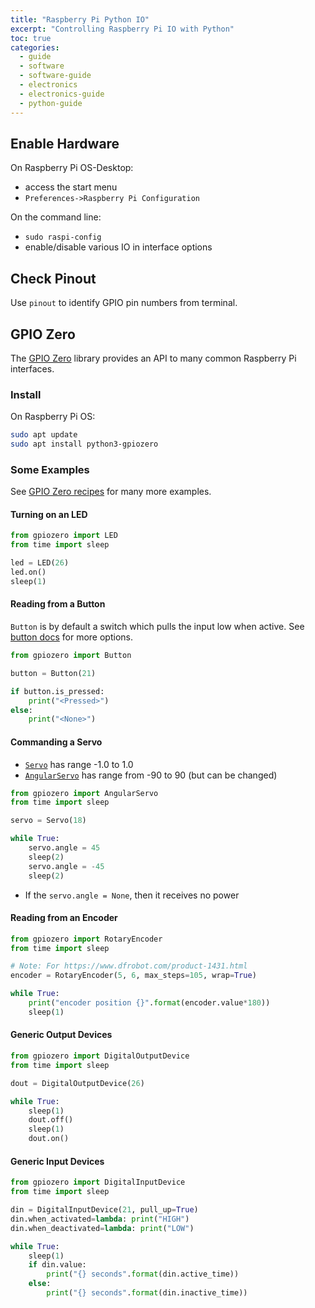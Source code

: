 ```yaml
---
title: "Raspberry Pi Python IO"
excerpt: "Controlling Raspberry Pi IO with Python"
toc: true
categories:
  - guide
  - software
  - software-guide
  - electronics
  - electronics-guide
  - python-guide
---
```


## Enable Hardware

On Raspberry Pi OS-Desktop:
* access the start menu 
* `Preferences->Raspberry Pi Configuration`

On the command line: 
* `sudo raspi-config`
* enable/disable various IO in interface options

## Check Pinout

Use `pinout` to identify GPIO pin numbers from terminal.

## GPIO Zero

The [GPIO Zero](https://gpiozero.readthedocs.io/en/stable/index.html) library provides an API to many common Raspberry Pi interfaces.

### Install

On Raspberry Pi OS:

```sh
sudo apt update
sudo apt install python3-gpiozero
```

### Some Examples

See [GPIO Zero recipes](https://gpiozero.readthedocs.io/en/stable/recipes.html) for many more examples.

#### Turning on an LED

```py
from gpiozero import LED
from time import sleep

led = LED(26)
led.on()
sleep(1)
```

#### Reading from a Button

`Button` is by default a switch which pulls the input low when active. See [button docs](https://gpiozero.readthedocs.io/en/stable/api_input.html#button) for more options.

```py
from gpiozero import Button

button = Button(21)

if button.is_pressed:
    print("<Pressed>")
else:
    print("<None>")
```

#### Commanding a Servo

* [`Servo`](https://gpiozero.readthedocs.io/en/stable/api_output.html#servo) has range -1.0 to 1.0
* [`AngularServo`](https://gpiozero.readthedocs.io/en/stable/api_output.html#servo) has range from -90 to 90 (but can be changed)

```py
from gpiozero import AngularServo
from time import sleep

servo = Servo(18)

while True:
    servo.angle = 45
    sleep(2)
    servo.angle = -45
    sleep(2)
```

* If the `servo.angle = None`, then it receives no power

#### Reading from an Encoder

```py
from gpiozero import RotaryEncoder
from time import sleep

# Note: For https://www.dfrobot.com/product-1431.html
encoder = RotaryEncoder(5, 6, max_steps=105, wrap=True)

while True:
    print("encoder position {}".format(encoder.value*180))
    sleep(1)
```

#### Generic Output Devices

```py
from gpiozero import DigitalOutputDevice
from time import sleep

dout = DigitalOutputDevice(26)

while True:
    sleep(1)
    dout.off()
    sleep(1)
    dout.on()
```

#### Generic Input Devices

```py
from gpiozero import DigitalInputDevice
from time import sleep

din = DigitalInputDevice(21, pull_up=True)
din.when_activated=lambda: print("HIGH")
din.when_deactivated=lambda: print("LOW")

while True:
    sleep(1)
    if din.value:
        print("{} seconds".format(din.active_time))
    else:
        print("{} seconds".format(din.inactive_time))
```
